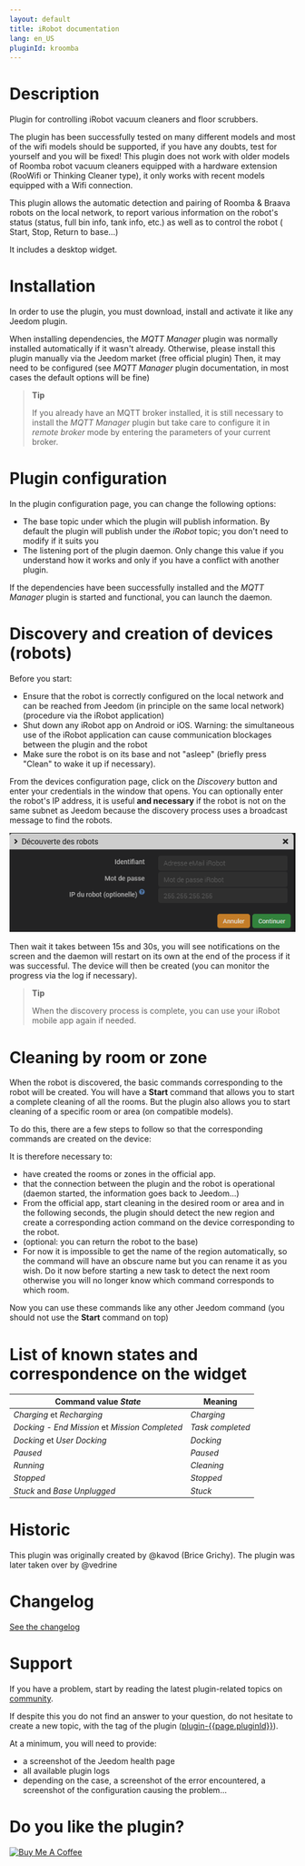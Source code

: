 ```yaml
---
layout: default
title: iRobot documentation 
lang: en_US
pluginId: kroomba
---
```


# Description

Plugin for controlling iRobot vacuum cleaners and floor scrubbers.

The plugin has been successfully tested on many different models and most of the wifi models should be supported, if you have any doubts, test for yourself and you will be fixed!
This plugin does not work with older models of Roomba robot vacuum cleaners equipped with a hardware extension (RooWifi or Thinking Cleaner type), it only works with recent models equipped with a Wifi connection.

This plugin allows the automatic detection and pairing of Roomba & Braava robots on the local network, to report various information on the robot's status (status, full bin info, tank info, etc.) as well as to control the robot ( Start, Stop, Return to base...)

It includes a desktop widget.

# Installation

In order to use the plugin, you must download, install and activate it like any Jeedom plugin.

When installing dependencies, the *MQTT Manager* plugin was normally installed automatically if it wasn't already. Otherwise, please install this plugin manually via the Jeedom market (free official plugin)
Then, it may need to be configured (see *MQTT Manager* plugin documentation, in most cases the default options will be fine)

> **Tip**
>
> If you already have an MQTT broker installed, it is still necessary to install the *MQTT Manager* plugin but take care to configure it in *remote broker* mode by entering the parameters of your current broker.

# Plugin configuration

In the plugin configuration page, you can change the following options:

- The base topic under which the plugin will publish information. By default the plugin will publish under the *iRobot* topic; you don't need to modify if it suits you
- The listening port of the plugin daemon. Only change this value if you understand how it works and only if you have a conflict with another plugin.

If the dependencies have been successfully installed and the *MQTT Manager* plugin is started and functional, you can launch the daemon.

# Discovery and creation of devices (robots)

Before you start:

- Ensure that the robot is correctly configured on the local network and can be reached from Jeedom (in principle on the same local network) (procedure via the iRobot application)
- Shut down any iRobot app on Android or iOS. Warning: the simultaneous use of the iRobot application can cause communication blockages between the plugin and the robot
- Make sure the robot is on its base and not "asleep" (briefly press "Clean" to wake it up if necessary).

From the devices configuration page, click on the *Discovery* button and enter your credentials in the window that opens. You can optionally enter the robot's IP address, it is useful **and necessary** if the robot is not on the same subnet as Jeedom because the discovery process uses a broadcast message to find the robots.

![Discovery](../images/discovery.png "Discovery")

Then wait it takes between 15s and 30s, you will see notifications on the screen and the daemon will restart on its own at the end of the process if it was successful. The device will then be created (you can monitor the progress via the log if necessary).

> **Tip**
>
> When the discovery process is complete, you can use your iRobot mobile app again if needed.

# Cleaning by room or zone

When the robot is discovered, the basic commands corresponding to the robot will be created. You will have a **Start** command that allows you to start a complete cleaning of all the rooms. But the plugin also allows you to start cleaning of a specific room or area (on compatible models).

To do this, there are a few steps to follow so that the corresponding commands are created on the device:

It is therefore necessary to:

- have created the rooms or zones in the official app.
- that the connection between the plugin and the robot is operational (daemon started, the information goes back to Jeedom...)
- From the official app, start cleaning in the desired room or area and in the following seconds, the plugin should detect the new region and create a corresponding action command on the device corresponding to the robot.
- (optional: you can return the robot to the base)
- For now it is impossible to get the name of the region automatically, so the command will have an obscure name but you can rename it as you wish. Do it now before starting a new task to detect the next room otherwise you will no longer know which command corresponds to which room.

Now you can use these commands like any other Jeedom command (you should not use the **Start** command on top)

# List of known states and correspondence on the widget

| Command value *State*                         | Meaning      |
|------------------------------------------------|--------------------|
| *Charging* et *Recharging*                     | *Charging*        |
| *Docking - End Mission* et *Mission Completed* | *Task completed*    |
| *Docking* et *User Docking*                    | *Docking* |
| *Paused*                                       | *Paused*     |
| *Running*                                      | *Cleaning*        |
| *Stopped*                                      | *Stopped*           |
| *Stuck* and *Base Unplugged*                    | *Stuck*           |

# Historic

This plugin was originally created by @kavod (Brice Grichy).
The plugin was later taken over by @vedrine

# Changelog

[See the changelog](./changelog)

# Support

If you have a problem, start by reading the latest plugin-related topics on [community]({{site.forum}}/tags/plugin-{{page.pluginId}}).

If despite this you do not find an answer to your question, do not hesitate to create a new topic, with the tag of the plugin ([plugin-{{page.pluginId}}]({{site.forum}}/tags/plugin-{{page.pluginId}})).

At a minimum, you will need to provide:

- a screenshot of the Jeedom health page
- all available plugin logs
- depending on the case, a screenshot of the error encountered, a screenshot of the configuration causing the problem...

# Do you like the plugin?

<a href="https://www.buymeacoffee.com/mips2648" target="_blank"><img src="https://cdn.buymeacoffee.com/buttons/default-orange.png" alt="Buy Me A Coffee" height="41" width="174"></a>
